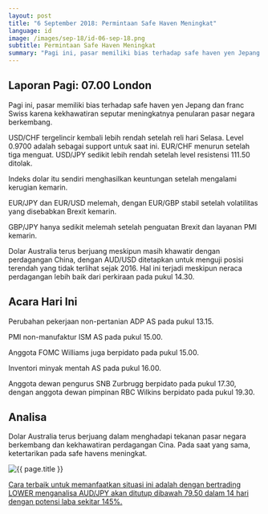 ```yaml
---
layout: post
title: "6 September 2018: Permintaan Safe Haven Meningkat"
language: id
image: /images/sep-18/id-06-sep-18.png
subtitle: Permintaan Safe Haven Meningkat
summary: "Pagi ini, pasar memiliki bias terhadap safe haven yen Jepang dan franc Swiss karena kekhawatiran seputar meningkatnya penularan pasar negara berkembang"
---
```

## Laporan Pagi: 07.00 London

Pagi ini, pasar memiliki bias terhadap safe haven yen Jepang dan franc Swiss karena kekhawatiran seputar meningkatnya penularan pasar negara berkembang.

USD/CHF tergelincir kembali lebih rendah setelah reli hari Selasa. Level 0.9700 adalah sebagai support untuk saat ini. EUR/CHF menurun setelah tiga menguat. USD/JPY sedikit lebih rendah setelah level resistensi 111.50 ditolak.

Indeks dolar itu sendiri menghasilkan keuntungan setelah mengalami kerugian kemarin.

EUR/JPY dan EUR/USD melemah, dengan EUR/GBP stabil setelah volatilitas yang disebabkan Brexit kemarin.

GBP/JPY hanya sedikit melemah setelah penguatan Brexit dan layanan PMI kemarin.

Dolar Australia terus berjuang meskipun masih khawatir dengan perdagangan China, dengan AUD/USD ditetapkan untuk menguji posisi terendah yang tidak terlihat sejak 2016. Hal ini terjadi meskipun neraca perdagangan lebih baik dari perkiraan pada pukul 14.30.

## Acara Hari Ini

Perubahan pekerjaan non-pertanian ADP AS pada pukul 13.15.

PMI non-manufaktur ISM AS pada pukul 15.00.

Anggota FOMC Williams juga berpidato pada pukul 15.00.

Inventori minyak mentah AS pada pukul 16.00.

Anggota dewan pengurus SNB Zurbrugg berpidato pada pukul 17.30, dengan anggota dewan pimpinan RBC Wilkins berpidato pada pukul 19.30.

## Analisa

Dolar Australia terus berjuang dalam menghadapi tekanan pasar negara berkembang dan kekhawatiran perdagangan Cina. Pada saat yang sama, ketertarikan pada safe havens meningkat.

<img src="{{ site.url }}/images/sep-18/id-06-sep-18.png" alt="{{ page.title }}" title="{{ page.title }}">

<a href="%LINK%%currency=USD&market=forex&underlying=frxAUDJPY&formname=higherlower&duration_amount=14&duration_units=d&amount=10&amount_type=stake&expiry_type=duration&barrier=79.50" target="_blank" rel="noopener noreferrer nofollow">Cara terbaik untuk memanfaatkan situasi ini adalah dengan bertrading LOWER menganalisa AUD/JPY akan ditutup dibawah 79.50 dalam 14 hari dengan potensi laba sekitar 145%.</a>
